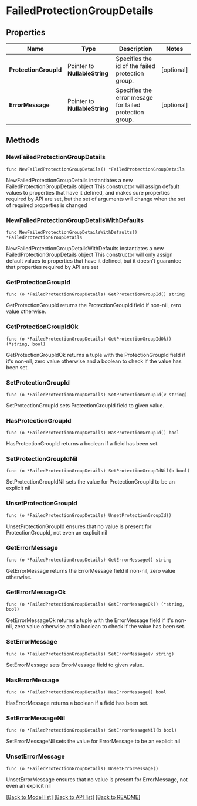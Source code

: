 # FailedProtectionGroupDetails

## Properties

Name | Type | Description | Notes
------------ | ------------- | ------------- | -------------
**ProtectionGroupId** | Pointer to **NullableString** | Specifies the id of the failed protection group. | [optional] 
**ErrorMessage** | Pointer to **NullableString** | Specifies the error mesage for failed protection group. | [optional] 

## Methods

### NewFailedProtectionGroupDetails

`func NewFailedProtectionGroupDetails() *FailedProtectionGroupDetails`

NewFailedProtectionGroupDetails instantiates a new FailedProtectionGroupDetails object
This constructor will assign default values to properties that have it defined,
and makes sure properties required by API are set, but the set of arguments
will change when the set of required properties is changed

### NewFailedProtectionGroupDetailsWithDefaults

`func NewFailedProtectionGroupDetailsWithDefaults() *FailedProtectionGroupDetails`

NewFailedProtectionGroupDetailsWithDefaults instantiates a new FailedProtectionGroupDetails object
This constructor will only assign default values to properties that have it defined,
but it doesn't guarantee that properties required by API are set

### GetProtectionGroupId

`func (o *FailedProtectionGroupDetails) GetProtectionGroupId() string`

GetProtectionGroupId returns the ProtectionGroupId field if non-nil, zero value otherwise.

### GetProtectionGroupIdOk

`func (o *FailedProtectionGroupDetails) GetProtectionGroupIdOk() (*string, bool)`

GetProtectionGroupIdOk returns a tuple with the ProtectionGroupId field if it's non-nil, zero value otherwise
and a boolean to check if the value has been set.

### SetProtectionGroupId

`func (o *FailedProtectionGroupDetails) SetProtectionGroupId(v string)`

SetProtectionGroupId sets ProtectionGroupId field to given value.

### HasProtectionGroupId

`func (o *FailedProtectionGroupDetails) HasProtectionGroupId() bool`

HasProtectionGroupId returns a boolean if a field has been set.

### SetProtectionGroupIdNil

`func (o *FailedProtectionGroupDetails) SetProtectionGroupIdNil(b bool)`

 SetProtectionGroupIdNil sets the value for ProtectionGroupId to be an explicit nil

### UnsetProtectionGroupId
`func (o *FailedProtectionGroupDetails) UnsetProtectionGroupId()`

UnsetProtectionGroupId ensures that no value is present for ProtectionGroupId, not even an explicit nil
### GetErrorMessage

`func (o *FailedProtectionGroupDetails) GetErrorMessage() string`

GetErrorMessage returns the ErrorMessage field if non-nil, zero value otherwise.

### GetErrorMessageOk

`func (o *FailedProtectionGroupDetails) GetErrorMessageOk() (*string, bool)`

GetErrorMessageOk returns a tuple with the ErrorMessage field if it's non-nil, zero value otherwise
and a boolean to check if the value has been set.

### SetErrorMessage

`func (o *FailedProtectionGroupDetails) SetErrorMessage(v string)`

SetErrorMessage sets ErrorMessage field to given value.

### HasErrorMessage

`func (o *FailedProtectionGroupDetails) HasErrorMessage() bool`

HasErrorMessage returns a boolean if a field has been set.

### SetErrorMessageNil

`func (o *FailedProtectionGroupDetails) SetErrorMessageNil(b bool)`

 SetErrorMessageNil sets the value for ErrorMessage to be an explicit nil

### UnsetErrorMessage
`func (o *FailedProtectionGroupDetails) UnsetErrorMessage()`

UnsetErrorMessage ensures that no value is present for ErrorMessage, not even an explicit nil

[[Back to Model list]](../README.md#documentation-for-models) [[Back to API list]](../README.md#documentation-for-api-endpoints) [[Back to README]](../README.md)


